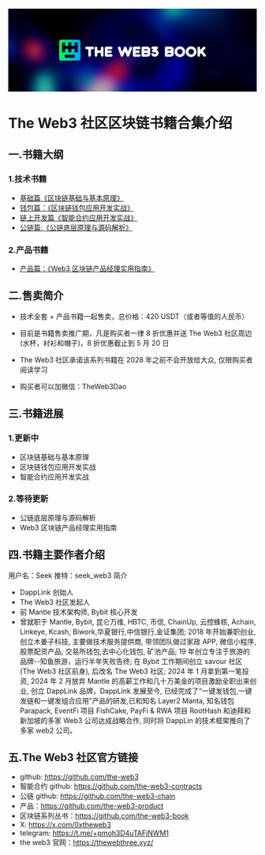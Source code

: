 [![Dapplink](https://github.com/the-web3-book/the-web3-book/blob/main/banner.png)](https://github.com/the-web3)


# The Web3 社区区块链书籍合集介绍

## 一.书籍大纲

### 1.技术书籍
- [基础篇《区块链基础与基本原理》](https://github.com/the-web3-book/the-web3-book/blob/main/outline/blockchainbasic.md)
- [钱包篇：《区块链钱包应用开发实战》](https://github.com/the-web3-book/the-web3-book/blob/main/outline/wallet.md)
- [链上开发篇《智能合约应用开发实战》](https://github.com/the-web3-book/the-web3-book/blob/main/outline/dapp.md)
- [公链篇:《公链底层原理与源码解析》](https://github.com/the-web3-book/the-web3-book/blob/main/outline/chain.md)

### 2.产品书籍
- [产品篇：《Web3 区块链产品经理实用指南》](https://github.com/the-web3-book/the-web3-book/blob/main/outline/product.md)

## 二.售卖简介

- 技术全套 + 产品书籍一起售卖，总价格：420 USDT（或者等值的人民币）

- 目前是书籍售卖推广期，凡是购买者一律 8 折优惠并送 The Web3 社区周边(水杯，衬衫和帽子)，8 折优惠截止到 5 月 20 日

- The Web3 社区承诺该系列书籍在 2028 年之前不会开放给大众, 仅限购买者阅读学习

- 购买者可以加微信：TheWeb3Dao


## 三.书籍进展

### 1.更新中

- 区块链基础与基本原理
- 区块链钱包应用开发实战
- 智能合约应用开发实战

### 2.等待更新
- 公链底层原理与源码解析
- Web3 区块链产品经理实用指南


## 四.书籍主要作者介绍

用户名：Seek
推特：seek_web3
简介
- DappLink 创始人
- The Web3 社区发起人
- 前 Mantle 技术架构师, Bybit 核心开发
- 曾就职于 Mantle, Bybit, 昆仑万维, HBTC, 币信, ChainUp, 云控蜂核, Achain, Linkeye, Kcash, Biwork,华夏银行,中信银行,金证集团; 2018 年开始兼职创业, 创立木姜子科技, 主要做技术服务提供商, 带领团队做过家政 APP, 微信小程序, 股票配资产品, 交易所钱包,去中心化钱包, 矿池产品; 19 年创立专注于旅游的品牌--知鱼旅游，运行半年失败告终; 在 Bybit 工作期间创立 savour 社区(The Web3 社区前身), 后改名 The Web3 社区; 2024 年 1 月拿到第一笔投资, 2024 年 2 月放弃 Mantle 的高薪工作和几十万美金的项目激励全职出来创业, 创立 DappLink 品牌，DappLink 发展至今, 已经完成了“一键发钱包,一键发链和一键发组合应用”产品的研发,已和知名 Layer2 Manta, 知名钱包 Parapack, EventFi 项目 FishCake, PayFi & RWA 项目 RootHash 和迪拜和新加坡的多家 Web3 公司达成战略合作, 同时将 DappLin 的技术框架推向了多家 web2 公司。


## 五.The Web3 社区官方链接
- github: https://github.com/the-web3
- 智能合约 github: https://github.com/the-web3-contracts
- 公链 github: https://github.com/the-web3-chain
- 产品：https://github.com/the-web3-product
- 区块链系列丛书：https://github.com/the-web3-book
- X: https://x.com/0xtheweb3
- telegram: https://t.me/+pmoh3D4uTAFjNWM1
- the web3 官网：https://thewebthree.xyz/

